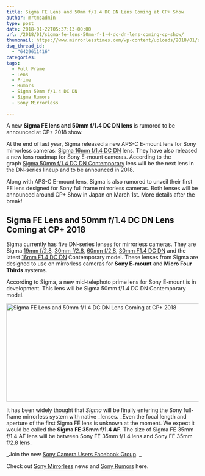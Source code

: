 ```yaml
---
title: Sigma FE Lens and 50mm f/1.4 DC DN Lens Coming at CP+ Show
author: mrtmsadmin
type: post
date: 2018-01-22T05:37:13+00:00
url: /2018/01/sigma-fe-lens-50mm-f-1-4-dc-dn-lens-coming-cp-show/
thumbnail: https://www.mirrorlesstimes.com/wp-content/uploads/2018/01/sigma-fe-af-35mm-lens.jpg
dsq_thread_id:
  - "6429611416"
categories:
tags:
  - Full Frame
  - Lens
  - Prime
  - Rumors
  - Sigma 50mm f/1.4 DC DN
  - Sigma Rumors
  - Sony Mirrorless

---
```

A new **Sigma FE lens and 50mm f/1.4 DC DN lens** is rumored to be announced at CP+ 2018 show.

At the end of last year, Sigma released a new APS-C E-mount lens for Sony mirrorless cameras: [Sigma 16mm f/1.4 DC DN][1] lens. They have also released a new lens roadmap for Sony E-mount cameras. According to the graph [Sigma 50mm f/1.4 DC DN Contemporary][2] lens will be the next lens in the DN-series lineup and to be announced in 2018.

Along with APS-C E-mount lens, Sigma is also rumored to unveil their first FE lens designed for Sony full frame mirrorless cameras. Both lenses will be announced around CP+ Show in Japan on March 1st. More details after the break!<!--more-->

## Sigma FE Lens and 50mm f/1.4 DC DN Lens Coming at CP+ 2018

Sigma currently has five DN-series lenses for mirrorless cameras. They are Sigma <a href="http://rover.ebay.com/rover/1/711-53200-19255-0/1?icep_ff3=9&pub=5575061265&toolid=10001&campid=5337389939&customid=&icep_uq=sigma+19mm+dn&icep_sellerId=&icep_ex_kw=&icep_sortBy=12&icep_catId=&icep_minPrice=&icep_maxPrice=&ipn=psmain&icep_vectorid=229466&kwid=902099&mtid=824&kw=lg" target="_blank" rel="nofollow noopener">19mm f/2.8</a>, <a href="http://rover.ebay.com/rover/1/711-53200-19255-0/1?icep_ff3=9&pub=5575061265&toolid=10001&campid=5337389939&customid=&icep_uq=sigma+30mm+dn&icep_sellerId=&icep_ex_kw=&icep_sortBy=12&icep_catId=&icep_minPrice=&icep_maxPrice=&ipn=psmain&icep_vectorid=229466&kwid=902099&mtid=824&kw=lg" target="_blank" rel="nofollow noopener">30mm f/2.8</a>, <a href="http://rover.ebay.com/rover/1/711-53200-19255-0/1?icep_ff3=9&pub=5575061265&toolid=10001&campid=5337389939&customid=&icep_uq=sigma+60mm+dn&icep_sellerId=&icep_ex_kw=&icep_sortBy=12&icep_catId=&icep_minPrice=&icep_maxPrice=&ipn=psmain&icep_vectorid=229466&kwid=902099&mtid=824&kw=lg" target="_blank" rel="nofollow noopener">60mm f/2.8</a>, <a href="https://aax-us-east.amazon-adsystem.com/x/c/QouDaAePmZaG72AgHNuPWKwAAAFhHE7N7AEAAAFKASu5etY/https://assoc-redirect.amazon.com/g/r/http://www.amazon.com/gp/product/B01C3SCKI6/ref=as_at/?imprToken=j-RBBkmI0x-dVDEy4F2hdg&slotNum=0&ie=UTF8&linkCode=sl1&tag=daicamnew-20&linkId=1a84093990e5d1765b44c6d9393af970" target="_blank" rel="external nofollow noopener">30mm F1.4 DC DN</a> and the latest <a href="https://aax-us-east.amazon-adsystem.com/x/c/QouDaAePmZaG72AgHNuPWKwAAAFhHE7N7AEAAAFKASu5etY/https://assoc-redirect.amazon.com/g/r/http://amzn.to/2h1J7UN/ref=as_at?linkCode=w61&imprToken=j-RBBkmI0x-dVDEy4F2hdg&slotNum=1" target="_blank" rel="noopener">16mm F1.4 DC DN</a> Contemporary model. These lenses from Sigma are designed to use on mirrorless cameras for **Sony E-mount** and **Micro Four Thirds** systems.

According to Sigma, a new mid-telephoto prime lens for Sony E-mount is in development. This lens will be Sigma 50mm f/1.4 DC DN Contemporary model.

[<img class="aligncenter wp-image-1625 size-full" title="Sigma FE Lens and 50mm f/1.4 DC DN Lens Coming at CP+ 2018" src="https://i2.wp.com/www.mirrorlesstimes.com/wp-content/uploads/2018/01/sigma-fe-af-35mm-lens.jpg?resize=600%2C257&#038;ssl=1" alt="Sigma FE Lens and 50mm f/1.4 DC DN Lens Coming at CP+ 2018" width="600" height="257" srcset="https://i2.wp.com/www.mirrorlesstimes.com/wp-content/uploads/2018/01/sigma-fe-af-35mm-lens.jpg?w=1000&ssl=1 1000w, https://i2.wp.com/www.mirrorlesstimes.com/wp-content/uploads/2018/01/sigma-fe-af-35mm-lens.jpg?resize=470%2C201&ssl=1 470w, https://i2.wp.com/www.mirrorlesstimes.com/wp-content/uploads/2018/01/sigma-fe-af-35mm-lens.jpg?resize=768%2C329&ssl=1 768w, https://i2.wp.com/www.mirrorlesstimes.com/wp-content/uploads/2018/01/sigma-fe-af-35mm-lens.jpg?resize=970%2C415&ssl=1 970w" sizes="(max-width: 600px) 100vw, 600px" data-recalc-dims="1" />][3]

It has been widely thought that _Sigma_ will be finally entering the Sony full-frame mirrorless system with native _lenses. _Even the focal length and aperture of the first Sigma FE lens is unknown at the moment. We expect it would be called the **Sigma FE 35mm f/1.4 AF**. The size of Sigma FE 35mm f/1.4 AF lens will be between Sony FE 35mm f/1.4 lens and Sony FE 35mm f/2.8 lens.

_Join the new <a href="https://www.facebook.com/groups/1637646316495210/" target="_blank" rel="nofollow noopener noreferrer">Sony Camera Users Facebook Group</a>. _

Check out <a href="https://www.mirrorlesstimes.com/tags/sony-mirrorless/" target="_blank" rel="noopener">Sony Mirrorless</a> news and <a href="https://www.dailycameranews.com/tag/sony-rumors/" target="_blank" rel="noopener">Sony Rumors</a> here.

 [1]: https://www.mirrorlesstimes.com/tags/sigma-16mm-f-1-4-dc-dn/
 [2]: https://www.mirrorlesstimes.com/tags/sigma-50mm-f-1-4-dc-dn/
 [3]: https://i2.wp.com/www.mirrorlesstimes.com/wp-content/uploads/2018/01/sigma-fe-af-35mm-lens.jpg?ssl=1